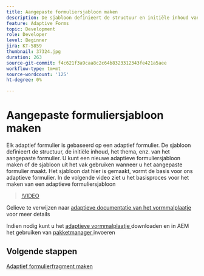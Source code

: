 ```yaml
---
title: Aangepaste formuliersjabloon maken
description: De sjabloon definieert de structuur en initiële inhoud van het adaptieve formulier.
feature: Adaptive Forms
topic: Development
role: Developer
level: Beginner
jira: KT-5859
thumbnail: 37324.jpg
duration: 263
source-git-commit: f4c621f3a9caa8c2c64b8323312343fe421a5aee
workflow-type: tm+mt
source-wordcount: '125'
ht-degree: 0%

---
```



# Aangepaste formuliersjabloon maken

Elk adaptief formulier is gebaseerd op een adaptief formulier. De sjabloon definieert de structuur, de initiële inhoud, het thema, enz. van het aangepaste formulier. U kunt een nieuwe adaptieve formuliersjabloon maken of de sjabloon uit het vak gebruiken wanneer u het aangepaste formulier maakt.
Het sjabloon dat hier is gemaakt, vormt de basis voor ons adaptieve formulier.
In de volgende video ziet u het basisproces voor het maken van een adaptieve formuliersjabloon

>[!VIDEO](https://video.tv.adobe.com/v/37324?quality=12&learn=on)

Gelieve te verwijzen naar [ adaptieve documentatie van het vormmalplaatje ](https://experienceleague.adobe.com/docs/experience-manager-65/forms/adaptive-forms-advanced-authoring/template-editor.html?lang=nl-NL) voor meer details

Indien nodig kunt u het [ adaptieve vormmalplaatje ](assets/peak-application-template.zip) downloaden en in AEM het gebruiken van [ pakketmanager ](http://localhost:4502/crx/packmgr/index.jsp) invoeren


## Volgende stappen

[Adaptief formulierfragment maken](./create-form-fragment.md)


